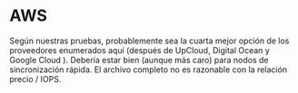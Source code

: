 # AWS

Según nuestras pruebas, probablemente sea la cuarta mejor opción de los proveedores enumerados aquí  \(después de UpCloud, Digital Ocean y Google Cloud \). Debería estar bien \(aunque más caro\) para nodos de sincronización rápida. El archivo completo no es razonable con la relación precio / IOPS.

